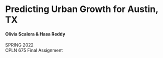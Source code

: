 # Predicting Urban Growth for Austin, TX
#### Olivia Scalora & Hasa Reddy  
SPRING 2022  
CPLN 675 Final Assignment  
